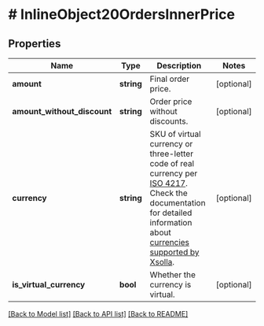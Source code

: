 # # InlineObject20OrdersInnerPrice

## Properties

Name | Type | Description | Notes
------------ | ------------- | ------------- | -------------
**amount** | **string** | Final order price. | [optional]
**amount_without_discount** | **string** | Order price without discounts. | [optional]
**currency** | **string** | SKU of virtual currency or three-letter code of real currency per [ISO 4217](https://en.wikipedia.org/wiki/ISO_4217). Check the documentation for detailed information about [currencies supported by Xsolla](https://developers.xsolla.com/doc/pay-station/references/supported-currencies/). | [optional]
**is_virtual_currency** | **bool** | Whether the currency is virtual. | [optional]

[[Back to Model list]](../../README.md#models) [[Back to API list]](../../README.md#endpoints) [[Back to README]](../../README.md)
